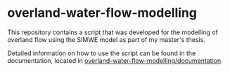 # overland-water-flow-modelling
This repository contains a script that was developed for the modelling of overland flow using the SIMWE model as part of my master's thesis.

Detailed information on how to use the script can be found in the documentation, located in [overland-water-flow-modelling/documentation](https://github.com/haag-s/overland-water-flow-modelling/tree/main/documentation).

